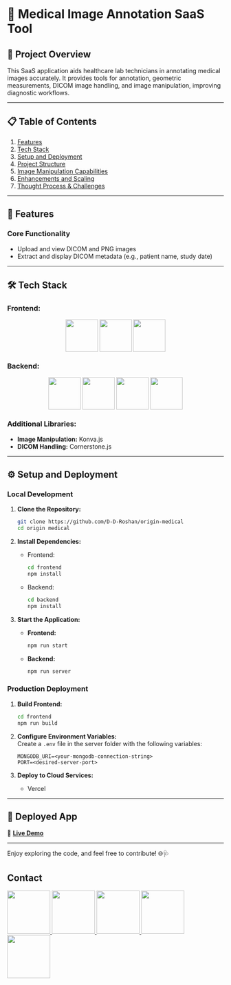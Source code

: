 

# 🏥 Medical Image Annotation SaaS Tool

## 🚀 Project Overview  
This SaaS application aids healthcare lab technicians in annotating medical images accurately. It provides tools for annotation, geometric measurements, DICOM image handling, and image manipulation, improving diagnostic workflows.

---

## 📋 Table of Contents  
1. [Features](#features)  
2. [Tech Stack](#tech-stack)  
3. [Setup and Deployment](#setup-and-deployment)  
4. [Project Structure](#project-structure)  
5. [Image Manipulation Capabilities](#image-manipulation-capabilities)  
6. [Enhancements and Scaling](#enhancements-and-scaling)  
7. [Thought Process & Challenges](#thought-process--challenges)  

---

## 🌟 Features  
### Core Functionality  
- Upload and view DICOM and PNG images    
- Extract and display DICOM metadata (e.g., patient name, study date)  


---

## 🛠 Tech Stack  
### Frontend:  
<div align="center">
<img align="center" height="75" width="75" src="https://skillicons.dev/icons?i=javascript"/>
<img align="center" height="75" width="75" src="https://skillicons.dev/icons?i=react"/>
<img align="center" height="75" width="75" src="https://skillicons.dev/icons?i=tailwindcss"/>

</div>

### Backend:  
<div align="center">
<img align="center" height="75" width="75" src="https://skillicons.dev/icons?i=nodejs"/>
<img align="center" height="75" width="75" src="https://skillicons.dev/icons?i=expressjs"/>
<img align="center" height="75" width="75" src="https://skillicons.dev/icons?i=mongodb"/>
<img align="center" height="75" width="75" src="https://skillicons.dev/icons?i=vscode"/>
</div>

### Additional Libraries:  
- **Image Manipulation:** Konva.js
- **DICOM Handling:** Cornerstone.js  

---

## ⚙️ Setup and Deployment  
### Local Development  
1. **Clone the Repository:**  
   ```bash  
   git clone https://github.com/D-D-Roshan/origin-medical
   cd origin medical  
   ```  

2. **Install Dependencies:**  
   - Frontend:  
     ```bash  
     cd frontend 
     npm install  
     ```  
   - Backend:  
     ```bash  
     cd backend 
     npm install  
     ```  

3. **Start the Application:**  
   - **Frontend:**  
     ```bash  
     npm run start  
     ```  
   - **Backend:**  
     ```bash  
     npm run server  
     ```  

### Production Deployment  
1. **Build Frontend:**  
   ```bash  
   cd frontend
   npm run build  
   ```  

2. **Configure Environment Variables:**  
   Create a `.env` file in the server folder with the following variables:  
   ```plaintext  
   MONGODB_URI=<your-mongodb-connection-string>  
   PORT=<desired-server-port>  
   ```  

3. **Deploy to Cloud Services:**  
      - Vercel

---




## 🚀 Deployed App  
🔗 **[Live Demo](https://origin-medical-5fo7.vercel.app/)**  

---

Enjoy exploring the code, and feel free to contribute! 🌐🩺

## Contact

<div>
<a href="https://www.facebook.com/roshan.d.942145">
<img width="100" height="100" src="https://user-images.githubusercontent.com/74038190/235294010-ec412ef5-e3da-4efa-b1d4-0ab4d4638755.gif" target="_blank"/>
</a> 
<a href="https://discord.com/invite/M8he9HxQ">
<img width="100" height="100" src="https://user-images.githubusercontent.com/74038190/235294015-47144047-25ab-417c-af1b-6746820a20ff.gif" target="_blank"/>
</a> 
<a href="https://www.linkedin.com/in/d-d-roshan">
<img width="100" height="100" src="https://user-images.githubusercontent.com/74038190/235294012-0a55e343-37ad-4b0f-924f-c8431d9d2483.gif" target="_blank"/>
</a>  
<a href="https://www.instagram.com/d_roshan_official">
<img width="100" height="100" src="https://user-images.githubusercontent.com/74038190/235294013-a33e5c43-a01c-43f6-b44d-a406d8b4ab75.gif" target="_blank"/>
</a>  
<a href="https://github.com/D-D-Roshan/D-D-Roshan">
<img width="100" height="100" src="https://img.icons8.com/?size=100&id=akG4VRhAoSii&format=png&color=000000" target="_blank"/>
</a> 
</div>
